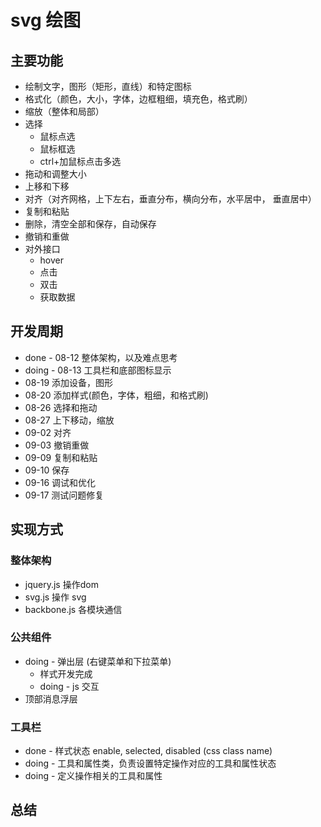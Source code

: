 # svg 绘图

## 主要功能
* 绘制文字，图形（矩形，直线）和特定图标
* 格式化（颜色，大小，字体，边框粗细，填充色，格式刷）
* 缩放（整体和局部）
* 选择
    * 鼠标点选
    * 鼠标框选
    * ctrl+加鼠标点击多选
* 拖动和调整大小
* 上移和下移
* 对齐（对齐网格，上下左右，垂直分布，横向分布，水平居中， 垂直居中）
* 复制和粘贴
* 删除，清空全部和保存，自动保存
* 撤销和重做
* 对外接口
    * hover
    * 点击
    * 双击
    * 获取数据

## 开发周期
* done - 08-12 整体架构，以及难点思考
* doing - 08-13 工具栏和底部图标显示
* 08-19 添加设备，图形
* 08-20 添加样式(颜色，字体，粗细，和格式刷)
* 08-26 选择和拖动
* 08-27 上下移动，缩放
* 09-02 对齐
* 09-03 撤销重做
* 09-09 复制和粘贴
* 09-10 保存
* 09-16 调试和优化
* 09-17 测试问题修复

## 实现方式
### 整体架构
* jquery.js  操作dom
* svg.js  操作 svg
* backbone.js  各模块通信
### 公共组件
* doing - 弹出层 (右键菜单和下拉菜单)
    * 样式开发完成
    * doing - js 交互
* 顶部消息浮层
### 工具栏
* done - 样式状态 enable, selected, disabled (css class name)
* doing - 工具和属性类，负责设置特定操作对应的工具和属性状态
* doing - 定义操作相关的工具和属性
## 总结